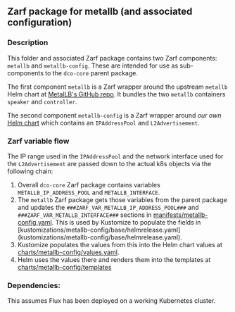 ## Zarf package for metallb (and associated configuration)

### Description

This folder and associated Zarf package contains two Zarf components: `metallb` and
`metallb-config`. These are intended for use as sub-components to the `dco-core`
parent package.

The first component `metallb` is a Zarf wrapper around the upstream
`metallb` Helm chart at [MetalLB's GitHub repo](https://github.com/metallb/metallb). 
It bundles the two `metallb` containers `speaker` and `controller`.

The second component `metallb-config` is a Zarf wrapper around _our own_ 
[Helm chart](charts/metallb-config) which contains an `IPAddressPool` and `L2Advertisement`. 

### Zarf variable flow

The IP range used in the `IPAddressPool` and the network interface used for the `L2Advertisement`
are passed down to the actual k8s objects via the following chain:

1. Overall `dco-core` Zarf package contains variables `METALLB_IP_ADDRESS_POOL` and
   `METALLB_INTERFACE`.
2. The `metallb` Zarf package gets those variables from the parent package and
   updates the `###ZARF_VAR_METALLB_IP_ADDRESS_POOL###` and `###ZARF_VAR_METALLB_INTERFACE###`
   sections in [manifests/metallb-config.yaml](manifests/metallb-config.yaml). This is
   used by Kustomize to populate the fields in [kustomizations/metallb-config/base/helmrelease.yaml]
   (kustomizations/metallb-config/base/helmrelease.yaml).
3. Kustomize populates the values from this into the Helm chart values at
   [charts/metallb-config/values.yaml](charts/metallb-config/values.yaml).
4. Helm uses the values there and renders them into the templates at
   [charts/metallb-config/templates](charts/metallb-config/templates/)

### Dependencies:

This assumes Flux has been deployed on a working Kubernetes cluster.
